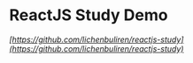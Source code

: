 # ReactJS Study Demo
*[https://github.com/lichenbuliren/reactjs-study](https://github.com/lichenbuliren/reactjs-study)*
